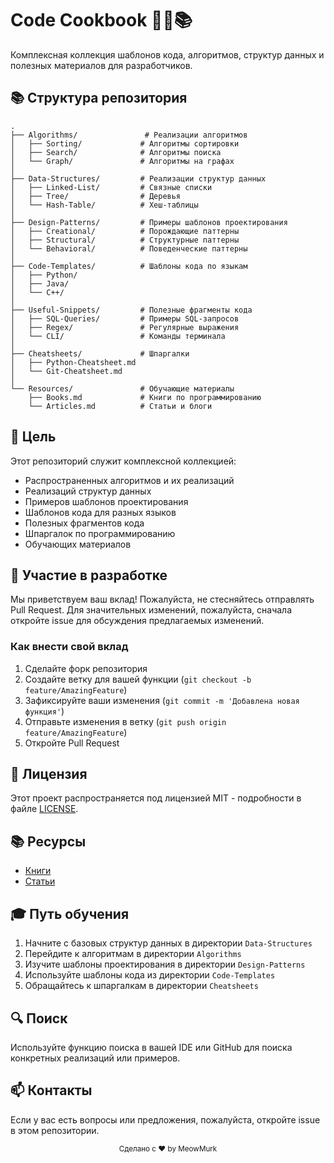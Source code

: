 # Code Cookbook 🧑‍💻📚

Комплексная коллекция шаблонов кода, алгоритмов, структур данных и полезных материалов для разработчиков.

## 📚 Структура репозитория

```
.
├── Algorithms/               # Реализации алгоритмов
│   ├── Sorting/             # Алгоритмы сортировки
│   ├── Search/              # Алгоритмы поиска
│   └── Graph/               # Алгоритмы на графах
│
├── Data-Structures/         # Реализации структур данных
│   ├── Linked-List/         # Связные списки
│   ├── Tree/                # Деревья
│   └── Hash-Table/          # Хеш-таблицы
│
├── Design-Patterns/         # Примеры шаблонов проектирования
│   ├── Creational/          # Порождающие паттерны
│   ├── Structural/          # Структурные паттерны
│   └── Behavioral/          # Поведенческие паттерны
│
├── Code-Templates/          # Шаблоны кода по языкам
│   ├── Python/
│   ├── Java/
│   └── C++/
│
├── Useful-Snippets/         # Полезные фрагменты кода
│   ├── SQL-Queries/         # Примеры SQL-запросов
│   ├── Regex/               # Регулярные выражения
│   └── CLI/                 # Команды терминала
│
├── Cheatsheets/             # Шпаргалки
│   ├── Python-Cheatsheet.md
│   └── Git-Cheatsheet.md
│
└── Resources/               # Обучающие материалы
    ├── Books.md             # Книги по программированию
    └── Articles.md          # Статьи и блоги
```

## 🎯 Цель

Этот репозиторий служит комплексной коллекцией:
- Распространенных алгоритмов и их реализаций
- Реализаций структур данных
- Примеров шаблонов проектирования
- Шаблонов кода для разных языков
- Полезных фрагментов кода
- Шпаргалок по программированию
- Обучающих материалов

## 🤝 Участие в разработке

Мы приветствуем ваш вклад! Пожалуйста, не стесняйтесь отправлять Pull Request. Для значительных изменений, пожалуйста, сначала откройте issue для обсуждения предлагаемых изменений.

### Как внести свой вклад

1. Сделайте форк репозитория
2. Создайте ветку для вашей функции (`git checkout -b feature/AmazingFeature`)
3. Зафиксируйте ваши изменения (`git commit -m 'Добавлена новая функция'`)
4. Отправьте изменения в ветку (`git push origin feature/AmazingFeature`)
5. Откройте Pull Request

## 📝 Лицензия

Этот проект распространяется под лицензией MIT - подробности в файле [LICENSE](LICENSE).

## 📚 Ресурсы

- [Книги](Resources/Books.md)
- [Статьи](Resources/Articles.md)

## 🎓 Путь обучения

1. Начните с базовых структур данных в директории `Data-Structures`
2. Перейдите к алгоритмам в директории `Algorithms`
3. Изучите шаблоны проектирования в директории `Design-Patterns`
4. Используйте шаблоны кода из директории `Code-Templates`
5. Обращайтесь к шпаргалкам в директории `Cheatsheets`

## 🔍 Поиск

Используйте функцию поиска в вашей IDE или GitHub для поиска конкретных реализаций или примеров.

## 📫 Контакты

Если у вас есть вопросы или предложения, пожалуйста, откройте issue в этом репозитории. 

<div align="center">
  <sub>Сделано с ❤️ by MeowMurk</sub>
</div> 
